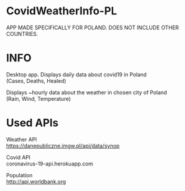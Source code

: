 # CovidWeatherInfo-PL

APP MADE SPECIFICALLY FOR POLAND. DOES NOT INCLUDE OTHER COUNTRIES.

# INFO  
Desktop app. Displays daily data about covid19 in Poland  
(Cases, Deaths, Healed)  

Displays ~hourly data about the weather in chosen city of Poland  
(Rain, Wind, Temperature)  

# Used APIs
Weather API  
https://danepubliczne.imgw.pl/api/data/synop  
  
Covid API  
coronavirus-19-api.herokuapp.com  
  
Population  
http://api.worldbank.org
